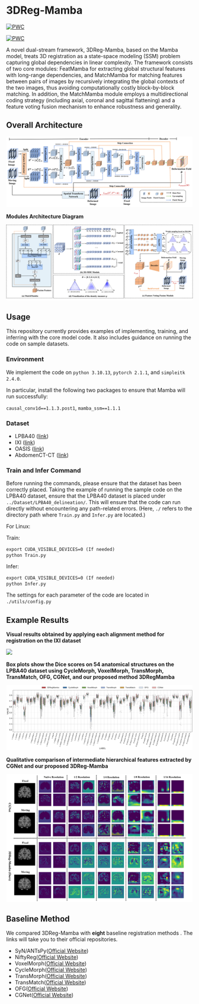 # 3DReg-Mamba

[![PWC](https://img.shields.io/endpoint.svg?url=https://paperswithcode.com/badge/optron-better-medical-image-registration-via/medical-image-registration-on-oasis)](https://paperswithcode.com/sota/medical-image-registration-on-oasis?p=optron-better-medical-image-registration-via)

[![PWC](https://img.shields.io/endpoint.svg?url=https://paperswithcode.com/badge/optron-better-medical-image-registration-via/medical-image-registration-on-ixi)](https://paperswithcode.com/sota/medical-image-registration-on-ixi?p=optron-better-medical-image-registration-via)

A novel dual-stream framework, 3DReg-Mamba, based on the Mamba model, treats 3D registration as a state-space modeling (SSM) problem capturing global dependencies in linear complexity. The framework consists of two core modules: FeatMamba for extracting global structural features with long-range dependencies, and MatchMamba for matching features between pairs of images by recursively integrating the global contexts of the two images, thus avoiding computationally costly block-by-block matching. In addition, the MatchMamba module employs a multidirectional coding strategy (including axial, coronal and sagittal flattening) and a feature voting fusion mechanism to enhance robustness and generality.

## Overall Architecture

![](.\img\image01.png)

**Modules Architecture Diagram**

![](.\img\image18.png)

## Usage

This repository currently provides examples of implementing, training, and inferring with the core model code. It also includes guidance on running the code on sample datasets. 

### Environment

We implement the code on `python 3.10.13`, `pytorch 2.1.1`, and `simpleitk 2.4.0`.

In particular, install the following two packages to ensure that Mamba will run successfully:

`causal_conv1d==1.1.3.post1`, `mamba_ssm==1.1.1`

### Dataset

- LPBA40 ([link](https://resource.loni.usc.edu/resources/atlases-downloads/))
- IXI ([link](https://brain-development.org/ixi-dataset/))
- OASIS ([link](https://sites.wustl.edu/oasisbrains/%5D))
- AbdomenCT-CT ([link](https://cloud.imi.uni-luebeck.de/s/32WaSRaTnFk2JeT))

### Train and Infer Command

Before running the commands, please ensure that the dataset has been correctly placed. Taking the example of running the sample code on the LPBA40 dataset, ensure that the LPBA40 dataset is placed under `../Dataset/LPBA40_delineation/`. This will ensure that the code can run directly without encountering any path-related errors. (Here, `./` refers to the directory path where `Train.py` and `Infer.py` are located.)

For Linux:

Train:

```
export CUDA_VISIBLE_DEVICES=0 (If needed)
python Train.py
```

Infer:

```
export CUDA_VISIBLE_DEVICES=0 (If needed)
python Infer.py
```

The settings for each parameter of the code are located in `./utils/config.py`

## Example Results

**Visual results obtained by applying each alignment method for registration on the IXI dataset**

![](.\img\image07.png)





**Box plots show the Dice scores on 54 anatomical structures on the LPBA40 dataset using CycleMorph, VoxelMorph, TransMorph, TransMatch, OFG, CGNet, and our proposed method 3DRegMamba**

![](.\img\image13.png)





**Qualitative comparison of intermediate hierarchical features extracted by CGNet and our proposed 3DReg-Mamba**



![](.\img\image08.png)



## Baseline Method

We compared 3DReg-Mamba with **eight** baseline registration methods . The links will take you to their official repositories.

- SyN/ANTsPy([Official Website](https://github.com/ANTsX/ANTsPy))
- NiftyReg([Official Website](http://cmictig.cs.ucl.ac.uk/wiki/index.php/NiftyReg))
- VoxelMorph([Official Website](https://github.com/voxelmorph/voxelmorph))
- CycleMorph([Official Website](https://github.com/boahK/MEDIA_CycleMorph))
- TransMorph([Official Website](https://github.com/junyuchen245/TransMorph_Transformer_for_Medical_Image_Registration/tree/main?tab=readme-ov-file))
- TransMatch([Official Website](https://github.com/tzayuan/TransMatch_TMI))
- OFG([Official Website](https://github.com/cilix-ai/on-the-fly-guidance))
- CGNet([Official Website](https://github.com/scu1996cy/CGNet))

